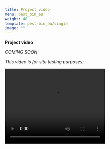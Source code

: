 ```yaml
---
title: Project video
menu: pest_bin_eu
weight: 40
template: pest-bin_eu/single
image: ""
---
```

**Project video**

*COMING SOON*

*This video is for site testing purposes:*

<video width="320" height="240" src="../video/test_yeast.mp4" controls />

<br>
